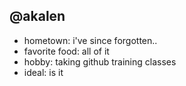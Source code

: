 ## @akalen
- hometown: i've since forgotten..
- favorite food: all of it
- hobby: taking github training classes
- ideal: is it
